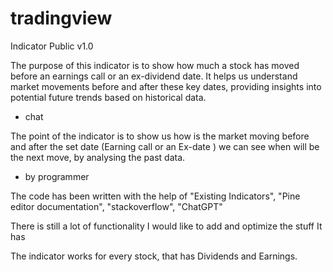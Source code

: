 # tradingview
Indicator  Public v1.0

The purpose of this indicator is to show how much a stock has moved before an earnings call or an ex-dividend date. It helps us understand market movements before and after these key dates, providing insights into potential future trends based on historical data.
- chat

The point of the indicator is to show us how is the market moving before and after the set date (Earning call or an Ex-date ) we can see when will be the next move, by analysing the past data.
- by programmer

The code has been written with the help of "Existing Indicators", "Pine editor documentation", "stackoverflow", "ChatGPT"

There is still a lot of functionality I would like to add and optimize the stuff It has

The indicator works for every stock, that has Dividends and Earnings.
